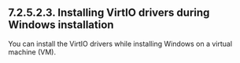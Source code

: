 ## 7.2.5.2.3. Installing VirtIO drivers during Windows installation

You can install the VirtIO drivers while installing Windows on a virtual machine (VM).

<!-- image -->

